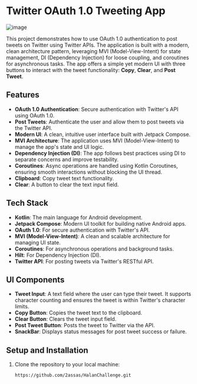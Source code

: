 # Twitter OAuth 1.0 Tweeting App
![image](https://github.com/user-attachments/assets/011d327b-7e0b-4d78-89a0-d8df7461c139)

This project demonstrates how to use OAuth 1.0 authentication to post tweets on Twitter using Twitter APIs. The application is built with a modern, clean architecture pattern, leveraging MVI (Model-View-Intent) for state management, DI (Dependency Injection) for loose coupling, and coroutines for asynchronous tasks. The app offers a simple yet modern UI with three buttons to interact with the tweet functionality: **Copy**, **Clear**, and **Post Tweet**.

## Features

- **OAuth 1.0 Authentication**: Secure authentication with Twitter's API using OAuth 1.0.
- **Post Tweets**: Authenticate the user and allow them to post tweets via the Twitter API.
- **Modern UI**: A clean, intuitive user interface built with Jetpack Compose.
- **MVI Architecture**: The application uses MVI (Model-View-Intent) to manage the app's state and UI logic.
- **Dependency Injection (DI)**: The app follows best practices using DI to separate concerns and improve testability.
- **Coroutines**: Async operations are handled using Kotlin Coroutines, ensuring smooth interactions without blocking the UI thread.
- **Clipboard**: Copy tweet text functionality.
- **Clear**: A button to clear the text input field.

## Tech Stack

- **Kotlin**: The main language for Android development.
- **Jetpack Compose**: Modern UI toolkit for building native Android apps.
- **OAuth 1.0**: For secure authentication with Twitter's API.
- **MVI (Model-View-Intent)**: A clean and scalable architecture for managing UI state.
- **Coroutines**: For asynchronous operations and background tasks.
- **Hilt**: For Dependency Injection (DI).
- **Twitter API**: For posting tweets via Twitter's RESTful API.

## UI Components

- **Tweet Input**: A text field where the user can type their tweet. It supports character counting and ensures the tweet is within Twitter's character limits.
- **Copy Button**: Copies the tweet text to the clipboard.
- **Clear Button**: Clears the tweet input field.
- **Post Tweet Button**: Posts the tweet to Twitter via the API.
- **SnackBar**: Displays status messages for post tweet success or failure.

## Setup and Installation

1. Clone the repository to your local machine:

   ```bash
   https://github.com/2assas/HalanChallenge.git

